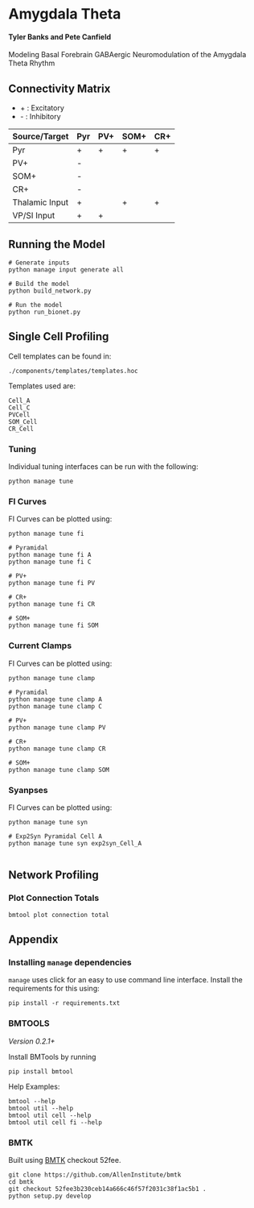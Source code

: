 # Amygdala Theta
#### Tyler Banks and Pete Canfield
Modeling Basal Forebrain GABAergic Neuromodulation of the Amygdala Theta Rhythm

## Connectivity Matrix
* \+ : Excitatory
* \- : Inhibitory

| Source/Target  | Pyr | PV+ | SOM+ | CR+ |
|----------------|-----|-----|------|-----|
| Pyr            | +   | +   | +    | +   |
| PV+            | -   |     |      |     |
| SOM+           | -   |     |      |     |
| CR+            | -   |     |      |     |
| Thalamic Input | +   |     | +    | +   |
| VP/SI Input    | +   | +   |      |     |

## Running the Model

```
# Generate inputs
python manage input generate all

# Build the model
python build_network.py

# Run the model
python run_bionet.py
```

## Single Cell Profiling

Cell templates can be found in:
```
./components/templates/templates.hoc
```
Templates used are:
```
Cell_A
Cell_C
PVCell
SOM_Cell
CR_Cell
```

### Tuning

Individual tuning interfaces can be run with the following:
```
python manage tune
```


### FI Curves

FI Curves can be plotted using:

```
python manage tune fi

# Pyramidal 
python manage tune fi A
python manage tune fi C

# PV+
python manage tune fi PV

# CR+
python manage tune fi CR

# SOM+
python manage tune fi SOM

```

### Current Clamps

FI Curves can be plotted using:

```
python manage tune clamp

# Pyramidal 
python manage tune clamp A
python manage tune clamp C

# PV+
python manage tune clamp PV

# CR+
python manage tune clamp CR

# SOM+
python manage tune clamp SOM
```

### Syanpses

FI Curves can be plotted using:

```
python manage tune syn

# Exp2Syn Pyramidal Cell A
python manage tune syn exp2syn_Cell_A


```

## Network Profiling

### Plot Connection Totals
```
bmtool plot connection total
```

## Appendix

### Installing `manage` dependencies
`manage` uses click for an easy to use command line interface. Install the requirements for this using:
```
pip install -r requirements.txt
```

### BMTOOLS

*Version 0.2.1+*

Install BMTools by running

```
pip install bmtool
```

Help Examples:
```
bmtool --help
bmtool util --help
bmtool util cell --help
bmtool util cell fi --help
```

### BMTK

Built using [BMTK](https://github.com/AllenInstitute/bmtk) checkout 52fee.

```
git clone https://github.com/AllenInstitute/bmtk
cd bmtk
git checkout 52fee3b230ceb14a666c46f57f2031c38f1ac5b1 .
python setup.py develop
````